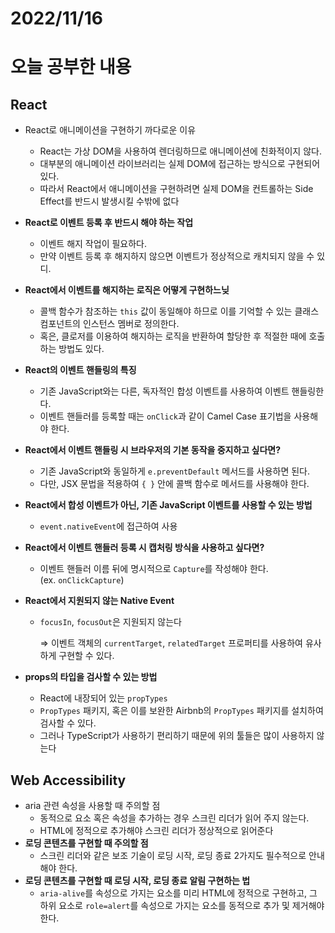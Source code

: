 # 2022/11/16

# 오늘 공부한 내용

## React

- React로 애니메이션을 구현하기 까다로운 이유
    - React는 가상 DOM을 사용하여 렌더링하므로 애니메이션에 친화적이지 않다.
    - 대부분의 애니메이션 라이브러리는 실제 DOM에 접근하는 방식으로 구현되어 있다.
    - 따라서 React에서 애니메이션을 구현하려면 실제 DOM을 컨트롤하는 Side Effect를 반드시 발생시킬 수밖에 없다
- **React로 이벤트 등록 후 반드시 해야 하는 작업**
    - 이벤트 해지 작업이 필요하다.
    - 만약 이벤트 등록 후 해지하지 않으면 이벤트가 정상적으로 캐치되지 않을 수 있디.
- **React에서 이벤트를 해지하는 로직은 어떻게 구현하느닞**
    - 콜백 함수가 참조하는 `this` 값이 동일해야 하므로 이를 기억할 수 있는 클래스 컴포넌트의 인스턴스 멤버로 정의한다.
    - 혹은, 클로저를 이용하여 해지하는 로직을 반환하여 할당한 후 적절한 때에 호출하는 방법도 있다.
- **React의 이벤트 핸들링의 특징**
    - 기존 JavaScript와는 다른, 독자적인 합성 이벤트를 사용하여 이벤트 핸들링한다.
    - 이벤트 핸들러를 등록할 때는 `onClick`과 같이 Camel Case 표기법을 사용해야 한다.
- **React에서 이벤트 핸들링 시 브라우저의 기본 동작을 중지하고 싶다면?**
    - 기존 JavaScript와 동일하게 `e.preventDefault` 메서드를 사용하면 된다.
    - 다만, JSX 문법을 적용하여 `{ }` 안에 콜백 함수로 메서드를 사용해야 한다.
- **React에서 합성 이벤트가 아닌, 기존 JavaScript 이벤트를 사용할 수 있는 방법**
    - `event.nativeEvent`에 접근하여 사용
- **React에서 이벤트 핸들러 등록 시 캡처링 방식을 사용하고 싶다면?**
    - 이벤트 핸들러 이름 뒤에 명시적으로 `Capture`를 작성해야 한다. (ex. `onClickCapture`)
- **React에서 지원되지 않는 Native Event**
    - `focusIn`, `focusOut`은 지원되지 않는다
        
        ⇒ 이벤트 객체의 `currentTarget`, `relatedTarget` 프로퍼티를 사용하여 유사하게 구현할 수 있다.
        
- **props의 타입을 검사할 수 있는 방법**
    - React에 내장되어 있는 `propTypes`
    - `PropTypes` 패키지, 혹은 이를 보완한 Airbnb의 `PropTypes` 패키지를 설치하여 검사할 수 있다.
    - 그러나 TypeScript가 사용하기 편리하기 때문에 위의 툴들은 많이 사용하지 않는다

## Web Accessibility

- aria 관련 속성을 사용할 때 주의할 점
    - 동적으로 요소 혹은 속성을 추가하는 경우 스크린 리더가 읽어 주지 않는다.
    - HTML에 정적으로 추가해야 스크린 리더가 정상적으로 읽어준다
- **로딩 콘텐츠를 구현할 때 주의할 점**
    - 스크린 리더와 같은 보조 기술이 로딩 시작, 로딩 종료 2가지도 필수적으로 안내해야 한다.
- **로딩 콘텐츠를 구현할 때 로딩 시작, 로딩 종료 알림 구현하는 법**
    - `aria-alive`를 속성으로 가지는 요소를 미리 HTML에 정적으로 구현하고, 그 하위 요소로 `role=alert`를 속성으로 가지는 요소를 동적으로 추가 및 제거해야 한다.